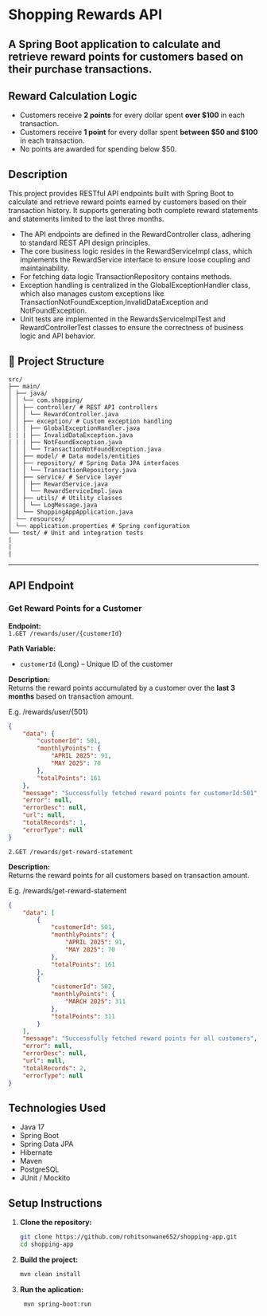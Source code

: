 # Shopping Rewards API

A Spring Boot application to calculate and retrieve reward points for customers based on their purchase transactions.
---
## Reward Calculation Logic
- Customers receive **2 points** for every dollar spent **over $100** in each transaction.
- Customers receive **1 point** for every dollar spent **between $50 and $100** in each transaction.
- No points are awarded for spending below $50.

## Description
This project provides RESTful API endpoints built with Spring Boot to calculate and retrieve reward points earned by customers based on their transaction history. It supports generating both complete reward statements and statements limited to the last three months.
- The API endpoints are defined in the RewardController class, adhering to standard REST API design principles.
- The core business logic resides in the RewardServiceImpl class, which implements the RewardService interface to ensure loose coupling and maintainability.
- For fetching data logic TransactionRepository contains methods.
- Exception handling is centralized in the GlobalExceptionHandler class, which also manages custom exceptions like          TransactionNotFoundException,InvalidDataException and NotFoundException.
- Unit tests are implemented in the RewardsServiceImplTest and RewardControllerTest classes to ensure the correctness of business logic and API behavior.


## 📁 Project Structure
```text
src/
├── main/
│ ├── java/
│ │ └── com.shopping/
│ │ ├── controller/ # REST API controllers
│ │ │ └── RewardController.java
│ │ ├── exception/ # Custom exception handling
│ │ │ ├── GlobalExceptionHandler.java
| | | ├── InvalidDataException.java
| | | ├── NotFoundException.java
│ │ │ └── TransactionNotFoundException.java
│ │ ├── model/ # Data models/entities
│ │ ├── repository/ # Spring Data JPA interfaces
│ │ │ └── TransactionRepository.java
│ │ ├── service/ # Service layer
│ │ │ ├── RewardService.java
│ │ │ └── RewardServiceImpl.java
│ │ ├── utils/ # Utility classes
│ │ │ └── LogMessage.java
│ │ └── ShoppingAppApplication.java
│ └── resources/
│ └── application.properties # Spring configuration
└── test/ # Unit and integration tests
|
|
|
```

---

## API Endpoint

### Get Reward Points for a Customer

**Endpoint:**  
`1.GET /rewards/user/{customerId}`

**Path Variable:**
- `customerId` (Long) – Unique ID of the customer

**Description:**  
Returns the reward points accumulated by a customer over the **last 3 months** based on transaction amount.

E.g. /rewards/user/{501}
```json
{
    "data": {
        "customerId": 501,
        "monthlyPoints": {
            "APRIL 2025": 91,
            "MAY 2025": 70
        },
        "totalPoints": 161
    },
    "message": "Successfully fetched reward points for customerId:501",
    "error": null,
    "errorDesc": null,
    "url": null,
    "totalRecords": 1,
    "errorType": null
}
```

`2.GET /rewards/get-reward-statement`

**Description:**  
Returns the reward points for all customers based on transaction amount.

E.g. /rewards/get-reward-statement
```json
{
    "data": [
        {
            "customerId": 501,
            "monthlyPoints": {
                "APRIL 2025": 91,
                "MAY 2025": 70
            },
            "totalPoints": 161
        },
        {
            "customerId": 502,
            "monthlyPoints": {
                "MARCH 2025": 311
            },
            "totalPoints": 311
        }
    ],
    "message": "Successfully fetched reward points for all customers",
    "error": null,
    "errorDesc": null,
    "url": null,
    "totalRecords": 2,
    "errorType": null
}
```



## Technologies Used
- Java 17
- Spring Boot
- Spring Data JPA
- Hibernate
- Maven
- PostgreSQL
- JUnit / Mockito

## Setup Instructions

1. **Clone the repository:**
   ```bash
   git clone https://github.com/rohitsonwane652/shopping-app.git
   cd shopping-app
2. **Build the project:**
   ```bash
   mvn clean install
3. **Run the aplication:**
   ```bash
    mvn spring-boot:run




